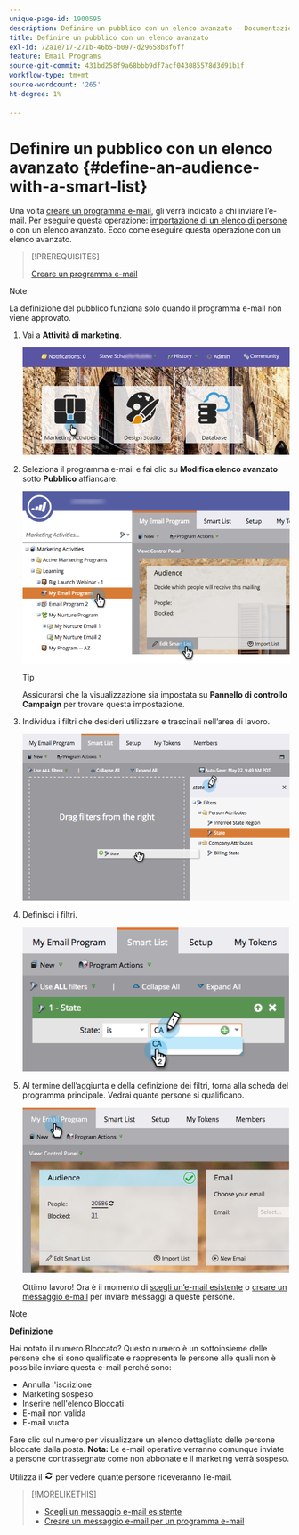 ```yaml
---
unique-page-id: 1900595
description: Definire un pubblico con un elenco avanzato - Documentazione di Marketo - Documentazione del prodotto
title: Definire un pubblico con un elenco avanzato
exl-id: 72a1e717-271b-46b5-b097-d29658b8f6ff
feature: Email Programs
source-git-commit: 431bd258f9a68bbb9df7acf043085578d3d91b1f
workflow-type: tm+mt
source-wordcount: '265'
ht-degree: 1%

---
```


# Definire un pubblico con un elenco avanzato {#define-an-audience-with-a-smart-list}

Una volta [creare un programma e-mail](/help/marketo/product-docs/email-marketing/email-programs/creating-an-email-program/create-an-email-program.md), gli verrà indicato a chi inviare l’e-mail. Per eseguire questa operazione: [importazione di un elenco di persone](/help/marketo/product-docs/email-marketing/email-programs/managing-people-in-email-programs/define-an-audience-by-importing-a-list.md) o con un elenco avanzato. Ecco come eseguire questa operazione con un elenco avanzato.

>[!PREREQUISITES]
>
>[Creare un programma e-mail](/help/marketo/product-docs/email-marketing/email-programs/creating-an-email-program/create-an-email-program.md)

>[!NOTE]
>
>La definizione del pubblico funziona solo quando il programma e-mail non viene approvato.

1. Vai a **Attività di marketing**.

   ![](assets/login-marketing-activities.png)

1. Seleziona il programma e-mail e fai clic su **Modifica elenco avanzato** sotto **Pubblico** affiancare.

   ![](assets/2017-05-22-09-46-37.png)

   >[!TIP]
   >
   >Assicurarsi che la visualizzazione sia impostata su **Pannello di controllo Campaign** per trovare questa impostazione.

1. Individua i filtri che desideri utilizzare e trascinali nell’area di lavoro.

   ![](assets/dragstate.png)

1. Definisci i filtri.

   ![](assets/image2014-9-12-11-3a1-3a14.png)

1. Al termine dell’aggiunta e della definizione dei filtri, torna alla scheda del programma principale. Vedrai quante persone si qualificano.

   ![](assets/myemailprogram.jpg)

   Ottimo lavoro! Ora è il momento di [scegli un’e-mail esistente](/help/marketo/product-docs/email-marketing/email-programs/email-program-actions/choose-an-existing-email.md) o [creare un messaggio e-mail](/help/marketo/product-docs/email-marketing/email-programs/email-program-actions/create-an-email-for-an-email-program.md) per inviare messaggi a queste persone.

>[!NOTE]
>
>**Definizione**
>
>Hai notato il numero Bloccato? Questo numero è un sottoinsieme delle persone che si sono qualificate e rappresenta le persone alle quali non è possibile inviare questa e-mail perché sono:
>
>* Annulla l&#39;iscrizione
>* Marketing sospeso
>* Inserire nell&#39;elenco Bloccati
>* E-mail non valida
>* E-mail vuota
>
>Fare clic sul numero per visualizzare un elenco dettagliato delle persone bloccate dalla posta. **Nota:** Le e-mail operative verranno comunque inviate a persone contrassegnate come non abbonate e il marketing verrà sospeso.
>
>Utilizza il ![—](assets/image2014-10-23-16-3a32-3a36.png) per vedere quante persone riceveranno l’e-mail.

>[!MORELIKETHIS]
>
>* [Scegli un messaggio e-mail esistente](/help/marketo/product-docs/email-marketing/email-programs/email-program-actions/choose-an-existing-email.md)
>* [Creare un messaggio e-mail per un programma e-mail](/help/marketo/product-docs/email-marketing/email-programs/email-program-actions/create-an-email-for-an-email-program.md)
